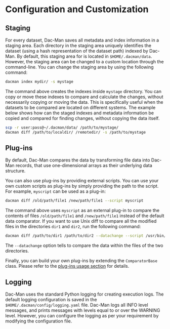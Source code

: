 # Configuration and Customization

## Staging

For every dataset, Dac-Man saves all metadata and index information in a staging area.
Each directory in the staging area uniquely identifies the dataset (using a hash representation of the dataset path) indexed by Dac-Man.
By default, this staging area for is located in `$HOME/.dacman/data`.
However, the staging area can be changed to a custom location through
the command-line.
You can change the staging area by using the following command:

```sh
dacman index mydir/ -s mystage
```

The command above creates the indexes inside `mystage` directory.
You can copy or move these indexes to compare and calculate the changes,
without necessarily copying or moving the data.
This is specifically useful when the datasets to be compared are located on different systems.
The example below shows how can the staged indexes and metadata information be copied and compared for finding changes,
without copying the data itself.

```sh
scp -r user:pass@~/.dacman/data/ /path/to/mystage/
dacman diff /path/to/localdir/ /remotedir/ -s /path/to/mystage
```

## Plug-ins

By default, Dac-Man compares the data by transforming file data into Dac-Man records,
that use one-dimensional arrays as their underlying data structure.

You can also use plug-ins by providing external scripts.
You can use your own custom scripts as plug-ins by simply providing the path to the script.
For example, `myscript` can be used as a plug-in:

```sh
dacman diff /old/path/file1 /new/path/file1 --script myscript
```

The command above uses `myscript` as an external plug-in to compare the contents of files `/old/path/file1` and `/new/path/file1` instead of the default data comparator.
If you want to use Unix diff to compare all the modified files in the directories `dir1` and `dir2`,
run the following command:

```sh
dacman diff /path/to/dir1 /path/to/dir2 --datachange --script /usr/bin/diff
```

The `--datachange` option tells to compare the data within the files of the two directories.

Finally, you can build your own plug-ins by extending the `ComparatorBase` class.
Please refer to the [plug-ins usage section](../use/plugins) for details.

## Logging

Dac-Man uses the standard Python logging for creating execution logs.
The default logging configuration is saved in the `$HOME/.dacman/config/logging.yaml` file.
Dac-Man logs all INFO level messages, and prints messages with levels equal to or over the WARNING level.
However, you can configure the logging as per your requirement by modifying the configuration file.

